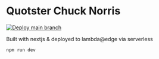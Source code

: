 # Quotster Chuck Norris

[![Deploy main branch](https://github.com/rogertinsley/quotster-chuck-norris/actions/workflows/main.yml/badge.svg?branch=main)](https://github.com/rogertinsley/quotster-chuck-norris/actions/workflows/main.yml)

Built with nextjs & deployed to lambda@edge via serverless

```bash
npm run dev
```
